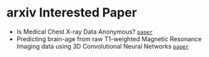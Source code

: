 # arxiv Interested Paper
- Is Medical Chest X-ray Data Anonymous? [`paper`](https://arxiv.org/pdf/2103.08562.pdf)
- Predicting brain-age from raw T1-weighted Magnetic Resonance Imaging data using 3D Convolutional Neural Networks [`paper`](https://arxiv.org/pdf/2103.11695.pdf)
